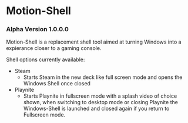 # Motion-Shell
### Alpha Version 1.0.0.0

Motion-Shell is a replacement shell tool aimed at turning Windows into a expierance closer to a gaming console.

Shell options currently available:
- Steam
  - Starts Steam in the new deck like full screen mode and opens the Windows Shell once closed
- Playnite
  - Starts Playnite in fullscreen mode with a splash video of choice shown, when switching to desktop mode or closing Playnite the Windows-Shell is launched and closed again if you return to Fullscreen mode.
